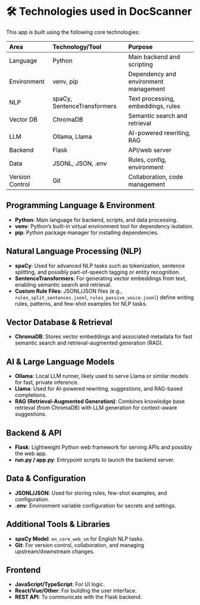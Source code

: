 <style>
* { color: #000 !important; text-align: left !important; }
p, li, h1, h2, h3, h4, h5, h6 { color: #000 !important; text-align: left !important; }
.md-content, .md-typeset { text-align: left !important; }
</style>

# 🛠️ Technologies used in DocScanner

This app is built using the following core technologies:

| Area            | Technology/Tool              | Purpose                                      |
|-----------------|-----------------------------|----------------------------------------------|
| Language        | Python                      | Main backend and scripting                   |
| Environment     | venv, pip                   | Dependency and environment management        |
| NLP             | spaCy, SentenceTransformers | Text processing, embeddings, rules           |
| Vector DB       | ChromaDB                    | Semantic search and retrieval                |
| LLM             | Ollama, Llama               | AI-powered rewriting, RAG                    |
| Backend         | Flask                       | API/web server                               |
| Data            | JSONL, JSON, .env           | Rules, config, environment                   |
| Version Control | Git                         | Collaboration, code management               |


## Programming Language & Environment

- **Python**: Main language for backend, scripts, and data processing.
- **venv**: Python’s built-in virtual environment tool for dependency isolation.
- **pip**: Python package manager for installing dependencies.

## Natural Language Processing (NLP)

- **spaCy**: Used for advanced NLP tasks such as tokenization, sentence splitting, and possibly part-of-speech tagging or entity recognition.
- **SentenceTransformers**: For generating vector embeddings from text, enabling semantic search and retrieval.
- **Custom Rule Files**: JSONL/JSON files (e.g., `rules_split_sentences.jsonl`, `rules_passive_voice.jsonl`) define writing rules, patterns, and few-shot examples for NLP tasks.

## Vector Database & Retrieval

- **ChromaDB**: Stores vector embeddings and associated metadata for fast semantic search and retrieval-augmented generation (RAG).

## AI & Large Language Models

- **Ollama**: Local LLM runner, likely used to serve Llama or similar models for fast, private inference.
- **Llama**: Used for AI-powered rewriting, suggestions, and RAG-based completions.
- **RAG (Retrieval-Augmented Generation)**: Combines knowledge base retrieval (from ChromaDB) with LLM generation for context-aware suggestions.

## Backend & API

- **Flask**: Lightweight Python web framework for serving APIs and possibly the web app.
- **run.py / app.py**: Entrypoint scripts to launch the backend server.

## Data & Configuration

- **JSONL/JSON**: Used for storing rules, few-shot examples, and configuration.
- **.env**: Environment variable configuration for secrets and settings.

## Additional Tools & Libraries

- **spaCy Model**: `en_core_web_sm` for English NLP tasks.
- **Git**: For version control, collaboration, and managing upstream/downstream changes.

## Frontend

- **JavaScript/TypeScript**: For UI logic.
- **React/Vue/Other**: For building the user interface.
- **REST API**: To communicate with the Flask backend.
